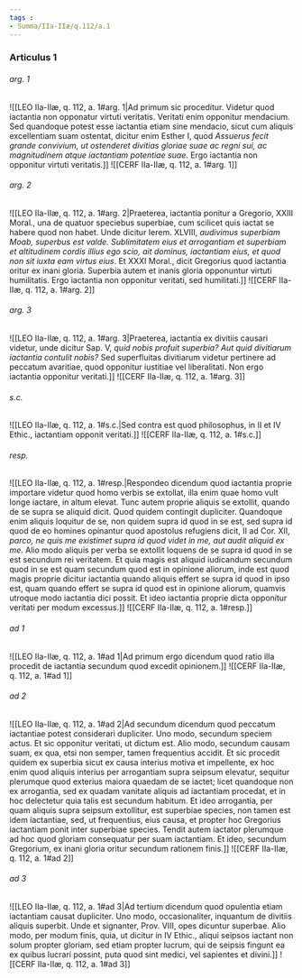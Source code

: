 ```yaml
---
tags : 
- Summa/IIa-IIæ/q.112/a.1
---
```


### Articulus 1

###### arg. 1
![[LEO IIa-IIæ, q. 112, a. 1#arg. 1|Ad primum sic proceditur. Videtur quod iactantia non opponatur virtuti veritatis. Veritati enim opponitur mendacium. Sed quandoque potest esse iactantia etiam sine mendacio, sicut cum aliquis excellentiam suam ostentat, dicitur enim Esther I, quod *Assuerus fecit grande convivium, ut ostenderet divitias gloriae suae ac regni sui, ac magnitudinem atque iactantiam potentiae suae*. Ergo iactantia non opponitur virtuti veritatis.]]
![[CERF IIa-IIæ, q. 112, a. 1#arg. 1]]

###### arg. 2
![[LEO IIa-IIæ, q. 112, a. 1#arg. 2|Praeterea, iactantia ponitur a Gregorio, XXIII Moral., una de quatuor speciebus superbiae, cum scilicet quis iactat se habere quod non habet. Unde dicitur Ierem. XLVIII, *audivimus superbiam Moab, superbus est valde. Sublimitatem eius et arrogantiam et superbiam et altitudinem cordis illius ego scio, ait dominus, iactantiam eius, et quod non sit iuxta eam virtus eius*. Et XXXI Moral., dicit Gregorius quod iactantia oritur ex inani gloria. Superbia autem et inanis gloria opponuntur virtuti humilitatis. Ergo iactantia non opponitur veritati, sed humilitati.]]
![[CERF IIa-IIæ, q. 112, a. 1#arg. 2]]

###### arg. 3
![[LEO IIa-IIæ, q. 112, a. 1#arg. 3|Praeterea, iactantia ex divitiis causari videtur, unde dicitur Sap. V, *quid nobis profuit superbia? Aut quid divitiarum iactantia contulit nobis?* Sed superfluitas divitiarum videtur pertinere ad peccatum avaritiae, quod opponitur iustitiae vel liberalitati. Non ergo iactantia opponitur veritati.]]
![[CERF IIa-IIæ, q. 112, a. 1#arg. 3]]

###### s.c.
![[LEO IIa-IIæ, q. 112, a. 1#s.c.|Sed contra est quod philosophus, in II et IV Ethic., iactantiam opponit veritati.]]
![[CERF IIa-IIæ, q. 112, a. 1#s.c.]]

###### resp.
![[LEO IIa-IIæ, q. 112, a. 1#resp.|Respondeo dicendum quod iactantia proprie importare videtur quod homo verbis se extollat, illa enim quae homo vult longe iactare, in altum elevat. Tunc autem proprie aliquis se extollit, quando de se supra se aliquid dicit. Quod quidem contingit dupliciter. Quandoque enim aliquis loquitur de se, non quidem supra id quod in se est, sed supra id quod de eo homines opinantur quod apostolus refugiens dicit, II ad Cor. XII, *parco, ne quis me existimet supra id quod videt in me, aut audit aliquid ex me*. Alio modo aliquis per verba se extollit loquens de se supra id quod in se est secundum rei veritatem. Et quia magis est aliquid iudicandum secundum quod in se est quam secundum quod est in opinione aliorum, inde est quod magis proprie dicitur iactantia quando aliquis effert se supra id quod in ipso est, quam quando effert se supra id quod est in opinione aliorum, quamvis utroque modo iactantia dici possit. Et ideo iactantia proprie dicta opponitur veritati per modum excessus.]]
![[CERF IIa-IIæ, q. 112, a. 1#resp.]]

###### ad 1
![[LEO IIa-IIæ, q. 112, a. 1#ad 1|Ad primum ergo dicendum quod ratio illa procedit de iactantia secundum quod excedit opinionem.]]
![[CERF IIa-IIæ, q. 112, a. 1#ad 1]]

###### ad 2
![[LEO IIa-IIæ, q. 112, a. 1#ad 2|Ad secundum dicendum quod peccatum iactantiae potest considerari dupliciter. Uno modo, secundum speciem actus. Et sic opponitur veritati, ut dictum est. Alio modo, secundum causam suam, ex qua, etsi non semper, tamen frequentius accidit. Et sic procedit quidem ex superbia sicut ex causa interius motiva et impellente, ex hoc enim quod aliquis interius per arrogantiam supra seipsum elevatur, sequitur plerumque quod exterius maiora quaedam de se iactet; licet quandoque non ex arrogantia, sed ex quadam vanitate aliquis ad iactantiam procedat, et in hoc delectetur quia talis est secundum habitum. Et ideo arrogantia, per quam aliquis supra seipsum extollitur, est superbiae species, non tamen est idem iactantiae, sed, ut frequentius, eius causa, et propter hoc Gregorius iactantiam ponit inter superbiae species. Tendit autem iactator plerumque ad hoc quod gloriam consequatur per suam iactantiam. Et ideo, secundum Gregorium, ex inani gloria oritur secundum rationem finis.]]
![[CERF IIa-IIæ, q. 112, a. 1#ad 2]]

###### ad 3
![[LEO IIa-IIæ, q. 112, a. 1#ad 3|Ad tertium dicendum quod opulentia etiam iactantiam causat dupliciter. Uno modo, occasionaliter, inquantum de divitiis aliquis superbit. Unde et signanter, Prov. VIII, opes dicuntur superbae. Alio modo, per modum finis, quia, ut dicitur in IV Ethic., aliqui seipsos iactant non solum propter gloriam, sed etiam propter lucrum, qui de seipsis fingunt ea ex quibus lucrari possint, puta quod sint medici, vel sapientes et divini.]]
![[CERF IIa-IIæ, q. 112, a. 1#ad 3]]

